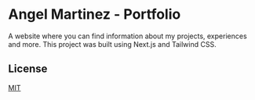 # Angel Martinez - Portfolio

A website where you can find information about my projects, experiences and more. This project was built using Next.js and Tailwind CSS.

## License

[MIT](LICENSE)
